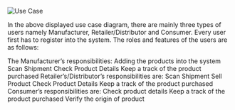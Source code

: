 ![Use Case](https://user-images.githubusercontent.com/75472027/215781253-a33f4bce-b66d-40f1-bd75-e992fcdcbba5.png)




In the above displayed use case diagram, there are mainly three types of users namely Manufacturer, Retailer/Distributor and Consumer. Every user first has to register into the system. The roles and features of the users are as follows: 
  
   The Manufacturer’s responsibilities: 
  Adding the products into the system
  Scan Shipment
  Check Product Details
  Keep a track of the product purchased
   Retailer’s/Distributor’s responsibilities are:
  Scan Shipment
  Sell Product
  Check Product Details
  Keep a track of the product purchased
   Consumer’s responsibilities are:
Check product details
Keep a track of the product purchased
Verify the origin of product
